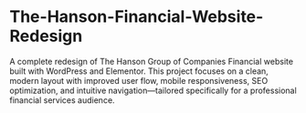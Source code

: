 # The-Hanson-Financial-Website-Redesign
A complete redesign of The Hanson Group of Companies Financial website built with WordPress and Elementor. This project focuses on a clean, modern layout with improved user flow, mobile responsiveness, SEO optimization, and intuitive navigation—tailored specifically for a professional financial services audience.

